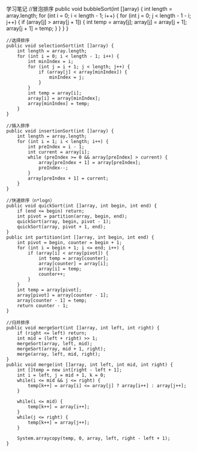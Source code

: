学习笔记
//冒泡排序
    public void bubbleSort(int []array) {
        int length = array.length;
        for (int i = 0; i < length - 1; i++) {
            for (int j = 0; j < length - 1 - i; j++) {
                if (array[j] > array[j + 1]) {
                    int temp = array[j];
                    array[j] = array[j + 1];
                    array[j + 1] = temp;
                }
            }
        }
    }

    //选择排序
    public void selectionSort(int []array) {
        int length = array.length;
        for (int i = 0; i < length - 1; i++) {
            int minIndex = i;
            for (int j = i + 1; j < length; j++) {
                if (array[j] < array[minIndex]) {
                    minIndex = j;
                }
            }
            int temp = array[i];
            array[i] = array[minIndex];
            array[minIndex] = temp;
        }
    }

    //插入排序
    public void insertionSort(int []array) {
        int length = array.length;
        for (int i = 1; i < length; i++) {
            int preIndex = i - 1;
            int current = array[i];
            while (preIndex >= 0 && array[preIndex] > current) {
                array[preIndex + 1] = array[preIndex];
                preIndex--;
            }
            array[preIndex + 1] = current;
        }
    }

    //快速排序（n*logn）
    public void quickSort(int []array, int begin, int end) {
        if (end <= begin) return;
        int pivot = partition(array, begin, end);
        quickSort(array, begin, pivot - 1);
        quickSort(array, pivot + 1, end);
    }
    public int partition(int []array, int begin, int end) {
        int pivot = begin, counter = begin + 1;
        for (int i = begin + 1; i <= end; i++) {
            if (array[i] < array[pivot]) {
                int temp = array[counter];
                array[counter] = array[i];
                array[i] = temp;
                counter++;
            }
        }
        int temp = array[pivot];
        array[pivot] = array[counter - 1];
        array[counter - 1] = temp;
        return counter - 1;
    }

    //归并排序
    public void mergeSort(int []array, int left, int right) {
        if (right <= left) return;
        int mid = (left + right) >> 1;
        mergeSort(array, left, mid);
        mergeSort(array, mid + 1, right);
        merge(array, left, mid, right);
    }
    public void merge(int []array, int left, int mid, int right) {
        int []temp = new int[right - left + 1];
        int i = left, j = mid + 1, k = 0;
        while(i <= mid && j <= right) {
            temp[k++] = array[i] <= array[j] ? array[i++] : array[j++];
        }

        while(i <= mid) {
            temp[k++] = array[i++];
        }
        while(j <= right) {
            temp[k++] = array[j++];
        }

        System.arraycopy(temp, 0, array, left, right - left + 1);
    }
